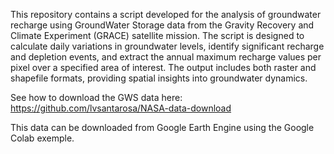 This repository contains a script developed for the analysis of groundwater recharge using GroundWater Storage data from the Gravity Recovery and Climate Experiment (GRACE) satellite mission. 
The script is designed to calculate daily variations in groundwater levels, identify significant recharge and depletion events, and extract the annual maximum recharge values per pixel over a 
specified area of interest. The output includes both raster and shapefile formats, providing spatial insights into groundwater dynamics.

See how to download the GWS data here:
https://github.com/lvsantarosa/NASA-data-download

This data can be downloaded from Google Earth Engine using the Google Colab exemple.
